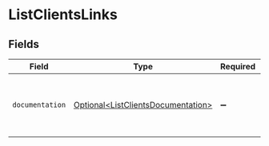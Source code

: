 # ListClientsLinks


## Fields

| Field                                                                                  | Type                                                                                   | Required                                                                               | Description                                                                            |
| -------------------------------------------------------------------------------------- | -------------------------------------------------------------------------------------- | -------------------------------------------------------------------------------------- | -------------------------------------------------------------------------------------- |
| `documentation`                                                                        | [Optional\<ListClientsDocumentation>](../../models/errors/ListClientsDocumentation.md) | :heavy_minus_sign:                                                                     | The URL to the generic Mollie API error handling guide.                                |